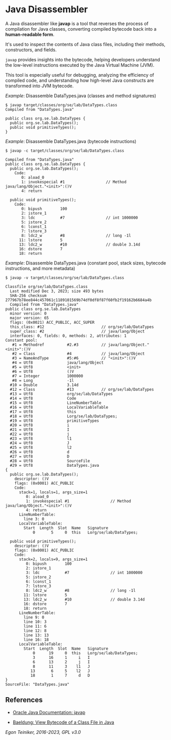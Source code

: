 # Java Disassembler

A Java disassembler like **javap** is a tool that reverses the process of
compilation for Java classes, converting compiled bytecode back into a
**human-readable form**.

It's used to inspect the contents of Java class files, including their
methods, constructors, and fields.

`javap` provides insights into the bytecode, helping developers understand
the low-level instructions executed by the Java Virtual Machine (JVM).

This tool is especially useful for debugging, analyzing the efficiency
of compiled code, and understanding how high-level Java constructs are
transformed into JVM bytecode.

_Example_: Disassemble DataTypes.java (classes and method signatures)
```
$ javap target/classes/org/se/lab/DataTypes.class
Compiled from "DataTypes.java"

public class org.se.lab.DataTypes {
  public org.se.lab.DataTypes();
  public void primitiveTypes();
}
```

_Example_: Disassemble DataTypes.java (bytecode instructions)
```
$ javap -c target/classes/org/se/lab/DataTypes.class

Compiled from "DataTypes.java"
public class org.se.lab.DataTypes {
  public org.se.lab.DataTypes();
    Code:
       0: aload_0
       1: invokespecial #1                  // Method java/lang/Object."<init>":()V
       4: return

  public void primitiveTypes();
    Code:
       0: bipush        100
       2: istore_1
       3: ldc           #7                  // int 1000000
       5: istore_2
       6: lconst_1
       7: lstore_3
       8: ldc2_w        #8                  // long -1l
      11: lstore        5
      13: ldc2_w        #10                 // double 3.14d
      16: dstore        7
      18: return
```

_Example_: Disassemble DataTypes.java (constant pool, stack sizes, bytecode instructions, and more metadata)
```
$ javap -v target/classes/org/se/lab/DataTypes.class

Classfile org/se/lab/DataTypes.class
  Last modified Dec 3, 2023; size 493 bytes
  SHA-256 checksum 277967b78ee844c457061c1189101569b74df0df8f87f60fb2f19162b6684a4b
  Compiled from "DataTypes.java"
public class org.se.lab.DataTypes
  minor version: 0
  major version: 65
  flags: (0x0021) ACC_PUBLIC, ACC_SUPER
  this_class: #12                         // org/se/lab/DataTypes
  super_class: #2                         // java/lang/Object
  interfaces: 0, fields: 0, methods: 2, attributes: 1
Constant pool:
   #1 = Methodref          #2.#3          // java/lang/Object."<init>":()V
   #2 = Class              #4             // java/lang/Object
   #3 = NameAndType        #5:#6          // "<init>":()V
   #4 = Utf8               java/lang/Object
   #5 = Utf8               <init>
   #6 = Utf8               ()V
   #7 = Integer            1000000
   #8 = Long               -1l
  #10 = Double             3.14d
  #12 = Class              #13            // org/se/lab/DataTypes
  #13 = Utf8               org/se/lab/DataTypes
  #14 = Utf8               Code
  #15 = Utf8               LineNumberTable
  #16 = Utf8               LocalVariableTable
  #17 = Utf8               this
  #18 = Utf8               Lorg/se/lab/DataTypes;
  #19 = Utf8               primitiveTypes
  #20 = Utf8               i
  #21 = Utf8               I
  #22 = Utf8               j
  #23 = Utf8               l1
  #24 = Utf8               J
  #25 = Utf8               l2
  #26 = Utf8               d
  #27 = Utf8               D
  #28 = Utf8               SourceFile
  #29 = Utf8               DataTypes.java
{
  public org.se.lab.DataTypes();
    descriptor: ()V
    flags: (0x0001) ACC_PUBLIC
    Code:
      stack=1, locals=1, args_size=1
         0: aload_0
         1: invokespecial #1                  // Method java/lang/Object."<init>":()V
         4: return
      LineNumberTable:
        line 3: 0
      LocalVariableTable:
        Start  Length  Slot  Name   Signature
            0       5     0  this   Lorg/se/lab/DataTypes;

  public void primitiveTypes();
    descriptor: ()V
    flags: (0x0001) ACC_PUBLIC
    Code:
      stack=2, locals=9, args_size=1
         0: bipush        100
         2: istore_1
         3: ldc           #7                  // int 1000000
         5: istore_2
         6: lconst_1
         7: lstore_3
         8: ldc2_w        #8                  // long -1l
        11: lstore        5
        13: ldc2_w        #10                 // double 3.14d
        16: dstore        7
        18: return
      LineNumberTable:
        line 9: 0
        line 10: 3
        line 11: 6
        line 12: 8
        line 13: 13
        line 16: 18
      LocalVariableTable:
        Start  Length  Slot  Name   Signature
            0      19     0  this   Lorg/se/lab/DataTypes;
            3      16     1     i   I
            6      13     2     j   I
            8      11     3    l1   J
           13       6     5    l2   J
           18       1     7     d   D
}
SourceFile: "DataTypes.java"
```

## References

* [Oracle Java Documentation: javap](https://docs.oracle.com/javase/8/docs/technotes/tools/windows/javap.html)

* [Baeldung: View Bytecode of a Class File in Java](https://www.baeldung.com/java-class-view-bytecode)

*Egon Teiniker, 2016-2023, GPL v3.0*
